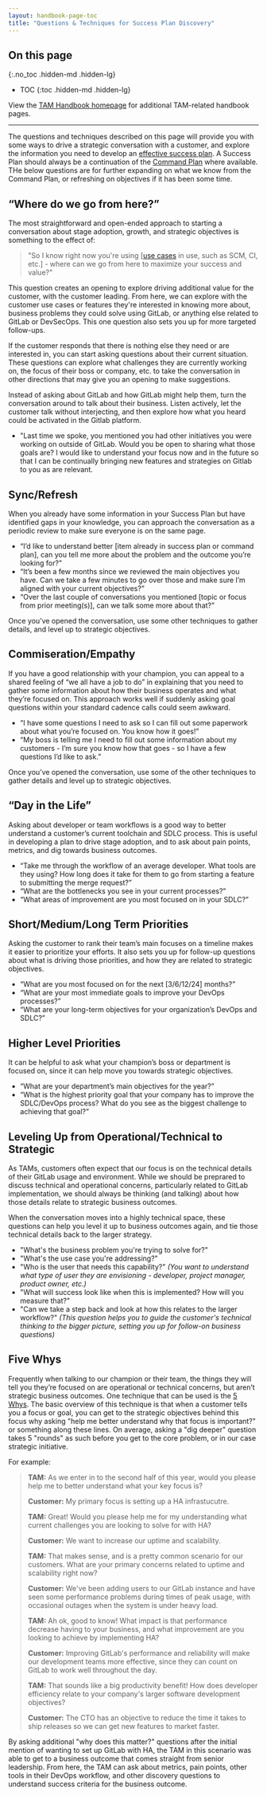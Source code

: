 ```yaml
---
layout: handbook-page-toc
title: "Questions & Techniques for Success Plan Discovery"
---
```


## On this page
{:.no_toc .hidden-md .hidden-lg}

- TOC
{:toc .hidden-md .hidden-lg}

View the [TAM Handbook homepage](/handbook/customer-success/tam/) for additional TAM-related handbook pages.

----

The questions and techniques described on this page will provide you with some ways to drive a strategic conversation with a customer, and explore the information you need to develop an [effective success plan](/handbook/customer-success/tam/success-plans/).  A Success Plan should always be a continuation of the [Command Plan](https://about.gitlab.com/handbook/sales/sales-operating-procedures/engage-and-educate-the-customer/#step-5-qualify-the-opportunity) where available.  THe below questions are for further expanding on what we know from the Command Plan, or refreshing on objectives if it has been some time.

## “Where do we go from here?”

The most straightforward and open-ended approach to starting a conversation about stage adoption, growth, and strategic objectives is something to the effect of:

> "So I know right now you're using [[use cases](https://about.gitlab.com/handbook/use-cases/) in use, such as SCM, CI, etc.] - where can we go from here to maximize your success and value?"

This question creates an opening to explore driving additional value for the customer, with the customer leading.  From here, we can explore with the customer use cases or features they're interested in knowing more about, business problems they could solve using GitLab, or anything else related to GitLab or DevSecOps. This one question also sets you up for more targeted follow-ups.

If the customer responds that there is nothing else they need or are interested in, you can start asking questions about their current situation.  These questions can explore what challenges they are currently working on, the focus of their boss or company, etc. to take the conversation in other directions that may give you an opening to make suggestions.

Instead of asking about GitLab and how GitLab might help them, turn the conversation around to talk about their business. Listen actively, let the customer talk without interjecting, and then explore how what you heard could be activated in the Gitlab platform.

- "Last time we spoke, you mentioned you had other initiatives you were working on outside of GitLab.  Would you be open to sharing what those goals are?  I would like to understand your focus now and in the future so that I can be continually bringing new features and strategies on Gitlab to you as are relevant.

## Sync/Refresh

When you already have some information in your Success Plan but have identified gaps in your knowledge, you can approach the conversation as a periodic review to make sure everyone is on the same page.

- “I’d like to understand better [item already in success plan or command plan], can you tell me more about the problem and the outcome you’re looking for?”
- “It’s been a few months since we reviewed the main objectives you have. Can we take a few minutes to go over those and make sure I’m aligned with your current objectives?”
- “Over the last couple of conversations you mentioned [topic or focus from prior meeting(s)], can we talk some more about that?”

Once you’ve opened the conversation, use some other techniques to gather details, and level up to strategic objectives.

## Commiseration/Empathy

If you have a good relationship with your champion, you can appeal to a shared feeling of “we all have a job to do” in explaining that you need to gather some information about how their business operates and what they’re focused on.  This approach works well if suddenly asking goal questions within your standard cadence calls could seem awkward.

- “I have some questions I need to ask so I can fill out some paperwork about what you’re focused on. You know how it goes!”
- “My boss is telling me I need to fill out some information about my customers - I’m sure you know how that goes - so I have a few questions I’d like to ask.”

Once you’ve opened the conversation, use some of the other techniques to gather details and level up to strategic objectives.

## “Day in the Life”

Asking about developer or team workflows is a good way to better understand a customer’s current toolchain and SDLC process. This is useful in developing a plan to drive stage adoption, and to ask about pain points, metrics, and dig towards business outcomes.

- “Take me through the workflow of an average developer. What tools are they using? How long does it take for them to go from starting a feature to submitting the merge request?”
- “What are the bottlenecks you see in your current processes?”
- “What areas of improvement are you most focused on in your SDLC?”

## Short/Medium/Long Term Priorities

Asking the customer to rank their team’s main focuses on a timeline makes it easier to prioritize your efforts. It also sets you up for follow-up questions about what is driving those priorities, and how they are related to strategic objectives.

- “What are you most focused on for the next [3/6/12/24] months?”
- “What are your most immediate goals to improve your DevOps processes?”
- “What are your long-term objectives for your organization’s DevOps and SDLC?”

## Higher Level Priorities

It can be helpful to ask what your champion’s boss or department is focused on, since it can help move you towards strategic objectives.

- “What are your department’s main objectives for the year?”
- “What is the highest priority goal that your company has to improve the SDLC/DevOps process? What do you see as the biggest challenge to achieving that goal?”

## Leveling Up from Operational/Technical to Strategic

As TAMs, customers often expect that our focus is on the technical details of their GitLab usage and environment. While we should be preprared to discuss technical and operational concerns, particularly related to GitLab implementation, we should always be thinking (and talking) about how those details relate to strategic business outcomes.

When the conversation moves into a highly technical space, these questions can help you level it up to business outcomes again, and tie those technical details back to the larger strategy.

- "What's the business problem you're trying to solve for?"
- "What's the use case you're addressing?"
- "Who is the user that needs this capability?" _(You want to understand what type of user they are envisioning - developer, project manager, product owner, etc.)_
- "What will success look like when this is implemented? How will you measure that?"
- "Can we take a step back and look at how this relates to the larger workflow?" _(This question helps you to guide the customer's technical thinking to the bigger picture, setting you up for follow-on business questions)_

## Five Whys

Frequently when talking to our champion or their team, the things they will tell you they’re focused on are operational or technical concerns, but aren’t strategic business outcomes. One technique that can be used is the [5 Whys](https://en.wikipedia.org/wiki/Five_whys). The basic overview of this technique is that when a customer tells you a focus or goal, you can get to the strategic objectives behind this focus why asking "help me better understand why that focus is important?" or something along these lines. On average, asking a "dig deeper" question takes 5 "rounds" as such before you get to the core problem, or in our case strategic initiative.

For example:

> **TAM:** As we enter in to the second half of this year, would you please help me to better understand what your key focus is?
>
> **Customer:** My primary focus is setting up a HA infrastucutre.
>
> **TAM:** Great! Would you please help me for my understanding what current challenges you are looking to solve for with HA?
>
> **Customer:** We want to increase our uptime and scalability.
>
> **TAM:** That makes sense, and is a pretty common scenario for our customers. What are your primary concerns related to uptime and scalability right now?
>
> **Customer:** We've been adding users to our GitLab instance and have seen some performance problems during times of peak usage, with occasional outages when the system is under heavy load.
>
> **TAM:** Ah ok, good to know! What impact is that performance decrease having to your business, and what improvement are you looking to achieve by implementing HA?
>
> **Customer:** Improving GitLab's performance and reliability will make our development teams more effective, since they can count on GitLab to work well throughout the day.
>
> **TAM:** That sounds like a big productivity benefit! How does developer efficiency relate to your company's larger software development objectives?
>
> **Customer:** The CTO has an objective to reduce the time it takes to ship releases so we can get new features to market faster.

By asking additional "why does this matter?" questions after the initial mention of wanting to set up GitLab with HA, the TAM in this scenario was able to get to a business outcome that comes straight from senior leadership. From here, the TAM can ask about metrics, pain points, other tools in their DevOps workflow, and other discovery questions to understand success criteria for the business outcome.

